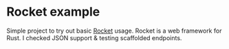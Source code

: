 Rocket example
===

Simple project to try out basic [Rocket] usage.
Rocket is a web framework for Rust.
I checked JSON support & testing scaffolded endpoints.


[Rocket]: https://rocket.rs/
